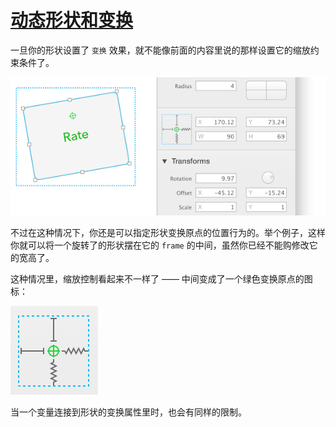 # [动态形状和变换](_cover.md)

一旦你的形状设置了 `变换` 效果，就不能像前面的内容里说的那样设置它的缩放约束条件了。

![动态形状变换](./images/dynamic_shape_transformed.png)

不过在这种情况下，你还是可以指定形状变换原点的位置行为的。举个例子，这样你就可以将一个旋转了的形状摆在它的 `frame` 的中间，虽然你已经不能购修改它的宽高了。

这种情况里，缩放控制看起来不一样了 —— 中间变成了一个绿色变换原点的图标：

![原点](./images/controlpointtransform.png)

当一个变量连接到形状的变换属性里时，也会有同样的限制。
